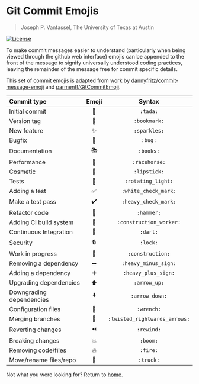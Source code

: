 # Git Commit Emojis

> Joseph P. Vantassel, The University of Texas at Austin

[![License](https://img.shields.io/badge/license-CC--By--SA--4.0-brightgreen.svg)](https://github.com/jpvantassel/git-course/blob/master/LICENSE.md)

To make commit messages easier to understand (particularly when being viewed
through the github web interface) emojis can be appended to the front of the
message to signify universally understood coding practices, leaving the
remainder of the message free for commit specific details.

This set of commit emojis is adapted from work by
[dannyfritz/commit-message-emoji](https://github.com/dannyfritz/commit-message-emoji)
and [parmentf/GitCommitEmoji](https://gist.github.com/parmentf/035de27d6ed1dce0b36a).

| Commit type                | Emoji                        | Syntax                        |
|:---------------------------|:----------------------------:|:-----------------------------:|
| Initial commit             | :tada:                       | `:tada:`                      |
| Version tag                | :bookmark:                   | `:bookmark:`                  |
| New feature                | :sparkles:                   | `:sparkles:`                  |
| Bugfix                     | :bug:                        | `:bug:`                       |
| Documentation              | :books:                      | `:books:`                     |
| Performance                | :racehorse:                  | `:racehorse:`                 |
| Cosmetic                   | :lipstick:                   | `:lipstick:`                  |
| Tests                      | :rotating_light:             | `:rotating_light:`            |
| Adding a test              | :white_check_mark:           | `:white_check_mark:`          |
| Make a test pass           | :heavy_check_mark:           | `:heavy_check_mark:`          |
| Refactor code              | :hammer:                     | `:hammer:`                    |
| Adding CI build system     | :construction_worker:        | `:construction_worker:`       |
| Continuous Integration     | :dart:                       | `:dart:`                      |
| Security                   | :lock:                       | `:lock:`                      |
| Work in progress           | :construction:               | `:construction:`              |
| Removing a dependency      | :heavy_minus_sign:           | `:heavy_minus_sign:`          |
| Adding a dependency        | :heavy_plus_sign:            | `:heavy_plus_sign:`           |
| Upgrading dependencies     | :arrow_up:                   | `:arrow_up:`                  |
| Downgrading dependencies   | :arrow_down:                 | `:arrow_down:`                |
| Configuration files        | :wrench:                     | `:wrench:`                    |
| Merging branches           | :twisted_rightwards_arrows:  | `:twisted_rightwards_arrows:` |
| Reverting changes          | :rewind:                     | `:rewind:`                    |
| Breaking changes           | :boom:                       | `:boom:`                      |
| Removing code/files        | :fire:                       | `:fire:`                      |
| Move/rename files/repo     | :truck:                      | `:truck:`                     |

Not what you were looking for? Return to [home](./README.md).
